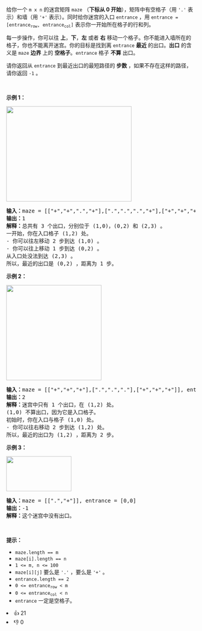 <p>给你一个 <code>m x n</code> 的迷宫矩阵 <code>maze</code> （<strong>下标从 0 开始</strong>），矩阵中有空格子（用 <code>'.'</code> 表示）和墙（用 <code>'+'</code> 表示）。同时给你迷宫的入口 <code>entrance</code> ，用 <code>entrance = [entrance<sub>row</sub>, entrance<sub>col</sub>]</code> 表示你一开始所在格子的行和列。</p>

<p>每一步操作，你可以往 <strong>上</strong>，<strong>下</strong>，<strong>左</strong> 或者 <strong>右</strong> 移动一个格子。你不能进入墙所在的格子，你也不能离开迷宫。你的目标是找到离 <code>entrance</code> <strong>最近</strong> 的出口。<strong>出口</strong> 的含义是 <code>maze</code> <strong>边界</strong> 上的 <strong>空格子</strong>。<code>entrance</code> 格子 <strong>不算</strong> 出口。</p>

<p>请你返回从 <code>entrance</code> 到最近出口的最短路径的 <strong>步数</strong> ，如果不存在这样的路径，请你返回 <code>-1</code> 。</p>

<p> </p>

<p><strong>示例 1：</strong></p>
<img alt="" src="https://assets.leetcode.com/uploads/2021/06/04/nearest1-grid.jpg" style="width: 333px; height: 253px;">
<pre><b>输入：</b>maze = [["+","+",".","+"],[".",".",".","+"],["+","+","+","."]], entrance = [1,2]
<b>输出：</b>1
<b>解释：</b>总共有 3 个出口，分别位于 (1,0)，(0,2) 和 (2,3) 。
一开始，你在入口格子 (1,2) 处。
- 你可以往左移动 2 步到达 (1,0) 。
- 你可以往上移动 1 步到达 (0,2) 。
从入口处没法到达 (2,3) 。
所以，最近的出口是 (0,2) ，距离为 1 步。
</pre>

<p><strong>示例 2：</strong></p>
<img alt="" src="https://assets.leetcode.com/uploads/2021/06/04/nearesr2-grid.jpg" style="width: 253px; height: 253px;">
<pre><b>输入：</b>maze = [["+","+","+"],[".",".","."],["+","+","+"]], entrance = [1,0]
<b>输出：</b>2
<b>解释：</b>迷宫中只有 1 个出口，在 (1,2) 处。
(1,0) 不算出口，因为它是入口格子。
初始时，你在入口与格子 (1,0) 处。
- 你可以往右移动 2 步到达 (1,2) 处。
所以，最近的出口为 (1,2) ，距离为 2 步。
</pre>

<p><strong>示例 3：</strong></p>
<img alt="" src="https://assets.leetcode.com/uploads/2021/06/04/nearest3-grid.jpg" style="width: 173px; height: 93px;">
<pre><b>输入：</b>maze = [[".","+"]], entrance = [0,0]
<b>输出：</b>-1
<b>解释：</b>这个迷宫中没有出口。
</pre>

<p> </p>

<p><strong>提示：</strong></p>

<ul>
	<li><code>maze.length == m</code></li>
	<li><code>maze[i].length == n</code></li>
	<li><code>1 &lt;= m, n &lt;= 100</code></li>
	<li><code>maze[i][j]</code> 要么是 <code>'.'</code> ，要么是 <code>'+'</code> 。</li>
	<li><code>entrance.length == 2</code></li>
	<li><code>0 &lt;= entrance<sub>row</sub> &lt; m</code></li>
	<li><code>0 &lt;= entrance<sub>col</sub> &lt; n</code></li>
	<li><code>entrance</code> 一定是空格子。</li>
</ul>
<div><li>👍 21</li><li>👎 0</li></div>